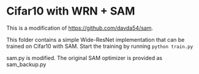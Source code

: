 # Cifar10 with WRN + SAM

This is a modification of https://github.com/davda54/sam.

This folder contains a simple Wide-ResNet implementation that can be trained on Cifar10 with SAM. 
Start the training by running `python train.py`

sam.py is modified. The original SAM optimizer is provided as sam_backup.py

